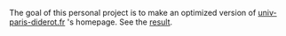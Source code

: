 The goal of this personal project is to make an optimized version of [univ-paris-diderot.fr](http://www.univ-paris-diderot.fr) 's homepage.
See the [result](http://labs.bfontaine.net/misc/up7opt/).

